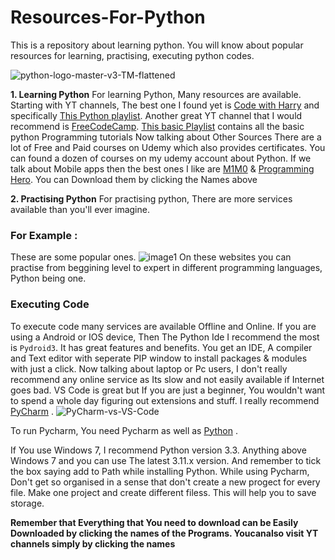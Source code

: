 # Resources-For-Python
This is a repository about learning python. You will know about popular resources for learning, practising, executing python codes. 

![python-logo-master-v3-TM-flattened](https://github.com/Chaudhary97/Resources-For-Python/assets/89289599/fdc6c688-12a8-43fb-a44b-1bea21b3fc81)

**1. Learning Python**
For learning Python, Many resources are available. Starting with YT channels, The best one I found yet is 
[Code with Harry](https://youtube.com/@CodeWithHarry)
and specifically [This Python playlist](https://youtube.com/playlist?list=PLu0W_9lII9agwh1XjRt242xIpHhPT2llg). Another great YT channel that I would recommend is [FreeCodeCamp](https://youtube.com/@freecodecamp/). [This basic Playlist](https://m.youtube.com/playlist?list=PLWKjhJtqVAbkmRvnFmOd4KhDdlK1oIq23) contains all the basic python Programming tutorials
Now talking about Other Sources There are a lot of Free and Paid courses on Udemy which also provides certificates. You can found a dozen of courses on my udemy account about Python. 
If we talk about Mobile apps then the best ones I like are [M1M0](https://files.modyolo.com/Mimo/Mimo_v4.4_Patched.apk)  & [Programming Hero](https://hole.apkdone.download/s/TpbfFiKAXLAM5n8/download). You can Download them by clicking the Names above 

**2. Practising Python**
For practising python, There are more services available than you'll ever imagine.
### For Example :
These are some popular ones.
![image1](https://github.com/Chaudhary97/Resources-For-Python/assets/89289599/4c061866-ca02-4354-9d75-855cd7f7dc04)
On these websites you can practise from beggining level to expert in different programming languages, Python being one. 
### Executing Code
To execute code many services are available Offline and Online. If you are using a Android or IOS device, Then The Python Ide I recommend the most is `Pydroid3`. It has great features and benefits. You get an IDE, A compiler and Text editor with seperate PIP window to install packages & modules with just a click. 
Now talking about laptop or Pc users, I don't really recommend any online service as Its slow and not easily available if Internet goes bad. VS Code is great but If you are just a beginner, You wouldn't want to spend a whole day figuring out extensions and stuff. I really recommend [PyCharm](https://download.jetbrains.com/python/pycharm-edu-2022.2.2.exe?_gl=1*svh731*_ga*MTA2NzYwNzQzMy4xNjg3NTA2OTk4*_ga_9J976DJZ68*MTY4NzUwNjk5Ny4xLjAuMTY4NzUwNjk5OS4wLjAuMA..&_ga=2.108732866.1529551602.1687506998-1067607433.1687506998) . 
![PyCharm-vs-VS-Code](https://github.com/Chaudhary97/Resources-For-Python/assets/89289599/3f2893d8-d472-4303-8713-389f3438bbf4)

To run Pycharm, You need Pycharm as well as [Python](https://www.python.org/ftp/python/3.11.4/python-3.11.4-amd64.exe) .

If You use Windows 7, I recommend Python version 3.3. Anything above Windows 7 and you can use The latest 3.11.x version.
And remember to tick the box saying add to Path while installing Python. 
While using Pycharm, Don't get so organised in a sense that don't create a new progect for every file. Make one project and create different filess. This will help you to save storage. 

**Remember that Everything that You need to download can be Easily Downloaded by clicking the names of the Programs. Youcanalso visit YT channels simply by clicking the names**
